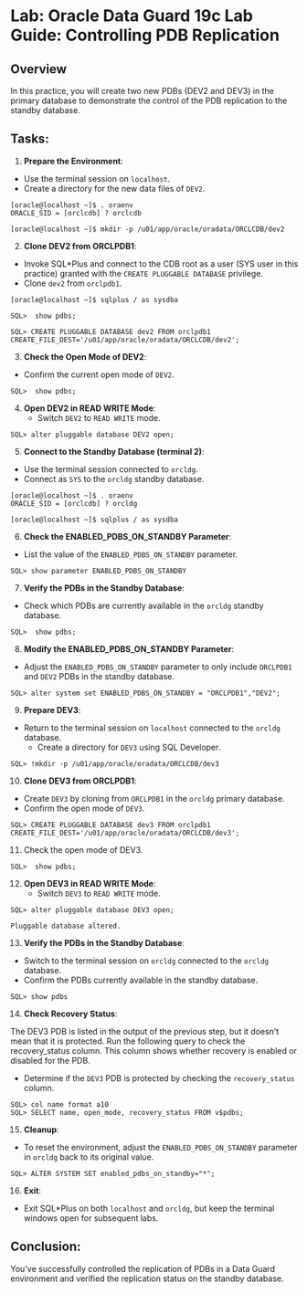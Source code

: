 # Lab: Oracle Data Guard 19c Lab Guide: Controlling PDB Replication

## Overview

In this practice, you will create two new PDBs (DEV2 and DEV3) in the primary database to demonstrate the control of the PDB replication to the standby database.

## Tasks:

1. **Prepare the Environment**:

- Use the terminal session on `localhost`. 
- Create a directory for the new data files of `DEV2`.

```
[oracle@localhost ~]$ . oraenv
ORACLE_SID = [orclcdb] ? orclcdb

[oracle@localhost ~]$ mkdir -p /u01/app/oracle/oradata/ORCLCDB/dev2
```


2. **Clone DEV2 from ORCLPDB1**:

- Invoke SQL*Plus and connect to the CDB root as a user (SYS user in this practice) granted with the `CREATE PLUGGABLE DATABASE` privilege.
- Clone `dev2` from `orclpdb1`.


```
[oracle@localhost ~]$ sqlplus / as sysdba

SQL>  show pdbs;

SQL> CREATE PLUGGABLE DATABASE dev2 FROM orclpdb1
CREATE_FILE_DEST='/u01/app/oracle/oradata/ORCLCDB/dev2';
```

3. **Check the Open Mode of DEV2**:

- Confirm the current open mode of `DEV2`.

```
SQL>  show pdbs;
```

4. **Open DEV2 in READ WRITE Mode**:
    - Switch `DEV2` to `READ WRITE` mode.

```
SQL> alter pluggable database DEV2 open;
```

5. **Connect to the Standby Database (terminal 2)**:

- Use the terminal session connected to `orcldg`.
- Connect as `SYS` to the `orcldg` standby database.

```
[oracle@localhost ~]$ . oraenv
ORACLE_SID = [orclcdb] ? orcldg

[oracle@localhost ~]$ sqlplus / as sysdba
```


6. **Check the ENABLED_PDBS_ON_STANDBY Parameter**:

- List the value of the `ENABLED_PDBS_ON_STANDBY` parameter.

```
SQL> show parameter ENABLED_PDBS_ON_STANDBY
```

7. **Verify the PDBs in the Standby Database**:

- Check which PDBs are currently available in the `orcldg` standby database.


```
SQL>  show pdbs;
```

8. **Modify the ENABLED_PDBS_ON_STANDBY Parameter**:

- Adjust the `ENABLED_PDBS_ON_STANDBY` parameter to only include `ORCLPDB1` and `DEV2` PDBs in the standby database.

```
SQL> alter system set ENABLED_PDBS_ON_STANDBY = "ORCLPDB1","DEV2";
```

9. **Prepare DEV3**:

- Return to the terminal session on `localhost` connected to the `orcldg` database.
    - Create a directory for `DEV3` using SQL Developer.

```
SQL> !mkdir -p /u01/app/oracle/oradata/ORCLCDB/dev3
```

10. **Clone DEV3 from ORCLPDB1**:

- Create `DEV3` by cloning from `ORCLPDB1` in the `orcldg` primary database.
- Confirm the open mode of `DEV3`.

```
SQL> CREATE PLUGGABLE DATABASE dev3 FROM orclpdb1
CREATE_FILE_DEST='/u01/app/oracle/oradata/ORCLCDB/dev3';
```


11.	Check the open mode of DEV3.


```
SQL>  show pdbs;
```

12. **Open DEV3 in READ WRITE Mode**:
    - Switch `DEV3` to `READ WRITE` mode.

```
SQL> alter pluggable database DEV3 open;

Pluggable database altered. 
```

13. **Verify the PDBs in the Standby Database**:

- Switch to the terminal session on `orcldg` connected to the `orcldg` database.
- Confirm the PDBs currently available in the standby database.

```
SQL> show pdbs
```

14. **Check Recovery Status**:

The DEV3 PDB is listed in the output of the previous step, but it doesn’t mean that it is protected. Run the following query to check the recovery_status column. This column shows whether recovery is enabled or disabled for the PDB.

- Determine if the `DEV3` PDB is protected by checking the `recovery_status` column.

```
SQL> col name format a10
SQL> SELECT name, open_mode, recovery_status FROM v$pdbs;
```

15. **Cleanup**:

- To reset the environment, adjust the `ENABLED_PDBS_ON_STANDBY` parameter in `orcldg` back to its original value.

```
SQL> ALTER SYSTEM SET enabled_pdbs_on_standby="*";
```

16. **Exit**:

- Exit SQL*Plus on both `localhost` and `orcldg`, but keep the terminal windows open for subsequent labs.

## Conclusion:

You've successfully controlled the replication of PDBs in a Data Guard environment and verified the replication status on the standby database.